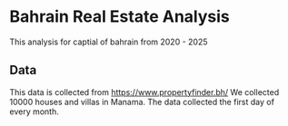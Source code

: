 # Bahrain Real Estate Analysis
This analysis for captial of bahrain from 2020 - 2025 


## Data
This data is collected from https://www.propertyfinder.bh/
We collected 10000 houses and villas in Manama. The data collected the first day of every month.

## 
